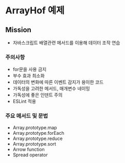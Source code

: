 # ArrayHof 예제

## Mission

- 자바스크립트 배열관련 메서드를 이용해 데이터 조작 연습

### 주의사항

- for문을 사용 금지
- 부수 효과 최소화
- 데이터의 변화에 따른 이벤트 감지가 용이한 코드
- 가독성을 고려한 메서드, 매개변수 네이밍
- 가독성에 좋은 인덴트 주의
- ESLint 적용

### 주요 메서드 및 문법

- Array.prototype.map
- Array.prototype.forEach
- Array.prototype.reduce
- Array.prototype.sort
- Arrow function
- Spread operator
